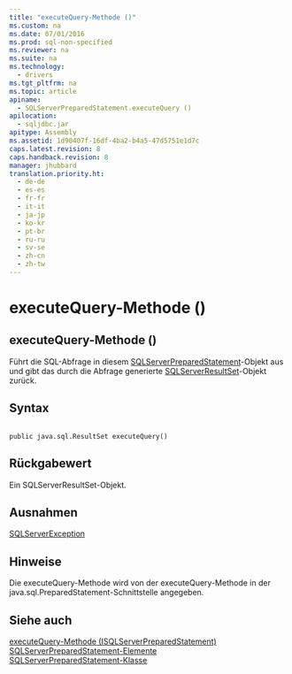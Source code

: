 ```yaml
---
title: "executeQuery-Methode ()"
ms.custom: na
ms.date: 07/01/2016
ms.prod: sql-non-specified
ms.reviewer: na
ms.suite: na
ms.technology: 
  - drivers
ms.tgt_pltfrm: na
ms.topic: article
apiname: 
  - SQLServerPreparedStatement.executeQuery ()
apilocation: 
  - sqljdbc.jar
apitype: Assembly
ms.assetid: 1d90407f-16df-4ba2-b4a5-47d5751e1d7c
caps.latest.revision: 8
caps.handback.revision: 8
manager: jhubbard
translation.priority.ht: 
  - de-de
  - es-es
  - fr-fr
  - it-it
  - ja-jp
  - ko-kr
  - pt-br
  - ru-ru
  - sv-se
  - zh-cn
  - zh-tw
---
```

# executeQuery-Methode ()
    
## executeQuery\-Methode \(\)  
 Führt die SQL\-Abfrage in diesem [SQLServerPreparedStatement](../content/SQLServerPreparedStatement-Class.md)\-Objekt aus und gibt das durch die Abfrage generierte [SQLServerResultSet](../content/SQLServerResultSet-Class.md)\-Objekt zurück.  
  
## Syntax  
  
```  
  
public java.sql.ResultSet executeQuery()  
```  
  
## Rückgabewert  
 Ein SQLServerResultSet\-Objekt.  
  
## Ausnahmen  
 [SQLServerException](../content/SQLServerException-Class.md)  
  
## Hinweise  
 Die executeQuery\-Methode wird von der executeQuery\-Methode in der java.sql.PreparedStatement\-Schnittstelle angegeben.  
  
## Siehe auch  
 [executeQuery-Methode &#40;ISQLServerPreparedStatement&#41;](../content/executeQuery-Method--SQLServerPreparedStatement-.md)   
 [SQLServerPreparedStatement-Elemente](../content/SQLServerPreparedStatement-Members.md)   
 [SQLServerPreparedStatement-Klasse](../content/SQLServerPreparedStatement-Class.md)  
  
  